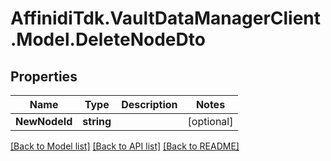 # AffinidiTdk.VaultDataManagerClient.Model.DeleteNodeDto

## Properties

Name | Type | Description | Notes
------------ | ------------- | ------------- | -------------
**NewNodeId** | **string** |  | [optional] 

[[Back to Model list]](../README.md#documentation-for-models) [[Back to API list]](../README.md#documentation-for-api-endpoints) [[Back to README]](../README.md)

